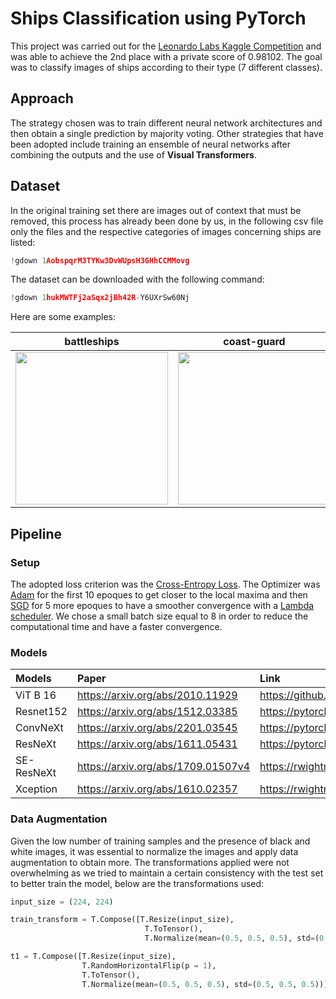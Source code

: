 # Ships Classification using PyTorch

This project was carried out for the [Leonardo Labs Kaggle Competition](https://www.kaggle.com/competitions/sapienza-training-camp-2022/overview) and was able to achieve the 2nd place with a private score of 0.98102. The goal was to classify images of ships according to their type (7 different classes). 

## Approach

The strategy chosen was to train different neural network architectures and then obtain a single prediction by majority voting. Other strategies that have been adopted include training an ensemble of neural networks after combining the outputs and the use of **Visual Transformers**. 

## Dataset

In the original training set there are images out of context that must be removed, this process has already been done by us, in the following csv file only the files and the respective categories of images concerning ships are listed:

```python
!gdown 1AobspqrM3TYKw3DvWUpsH3GHhCCMMovg
```

The dataset can be downloaded with the following command:

```python
!gdown 1hukMWTFj2aSqx2jBh42R-Y6UXrSw60Nj
```

Here are some examples:

|battleships|coast-guard|containerships|cruise-ships           |drilling-rigs|motor-yachts|submarines|
|:-------------------------:|:-------------------------:|:-------------------------:|:-------------------------:|:-------------------------:|:-------------------------:|:-------------------------:|
|<img width="244" src="https://user-images.githubusercontent.com/91251307/190616163-c5efa3af-3ba4-46c5-a165-2b8c10992c7f.jpg">|<img width="244" src="https://user-images.githubusercontent.com/91251307/190616552-8b9e4424-8627-47e0-9333-66492a971017.jpg">|<img width="244" src="https://user-images.githubusercontent.com/91251307/190616944-4df17a42-12b2-46f8-bd74-47e5025be104.jpg">|<img width="244" src="https://user-images.githubusercontent.com/91251307/190617257-88529bf0-9e37-4b79-854f-bd2ab0c47cbe.jpg">|<img width="244" src="https://user-images.githubusercontent.com/91251307/190617425-ff803acb-de1b-4634-b0b0-9bd132654f8f.jpg">|<img width="244" src="https://user-images.githubusercontent.com/91251307/190617596-531c9c00-9767-456f-8d49-ef4e8eee4929.jpg">|<img width="244" src="https://user-images.githubusercontent.com/91251307/190617746-4d946024-9aa1-4b36-8e6d-264fddafbff7.jpg">|

## Pipeline

### Setup

The adopted loss criterion was the [Cross-Entropy Loss](https://pytorch.org/docs/stable/generated/torch.nn.CrossEntropyLoss.html).
The Optimizer was [Adam](https://pytorch.org/docs/stable/generated/torch.optim.Adam.html) for the first 10 epoques to get closer to the local maxima and then [SGD](https://pytorch.org/docs/stable/generated/torch.optim.SGD.html#torch.optim.SGD) for 5 more epoques to have a smoother convergence with a [Lambda scheduler](https://pytorch.org/docs/stable/generated/torch.optim.lr_scheduler.LambdaLR.html).
We chose a small batch size equal to 8 in order to reduce the computational time and have a faster convergence.

### Models

| Models       | Paper           | Link  |
| :-------------------------- |:--------------------------|:--------------------------|
| ViT B 16     | <https://arxiv.org/abs/2010.11929> |https://github.com/lukemelas/PyTorch-Pretrained-ViT|
| Resnet152    | <https://arxiv.org/abs/1512.03385>      |https://pytorch.org/vision/0.12/generated/torchvision.models.resnet152.html|
| ConvNeXt | <https://arxiv.org/abs/2201.03545>      |https://pytorch.org/vision/stable/models/convnext.html|
| ResNeXt | <https://arxiv.org/abs/1611.05431>      |https://pytorch.org/hub/pytorch_vision_resnext/|
| SE-ResNeXt | <https://arxiv.org/abs/1709.01507v4>      |https://rwightman.github.io/pytorch-image-models/models/seresnext/|
| Xception | <https://arxiv.org/abs/1610.02357>      |https://rwightman.github.io/pytorch-image-models/models/xception/|

### Data Augmentation

Given the low number of training samples and the presence of black and white images, it was essential to normalize the images and apply data augmentation to obtain more. The transformations applied were not overwhelming as we tried to maintain a certain consistency with the test set to better train the model, below are the transformations used:

```python
input_size = (224, 224)

train_transform = T.Compose([T.Resize(input_size), 
                              T.ToTensor(), 
                              T.Normalize(mean=(0.5, 0.5, 0.5), std=(0.5, 0.5, 0.5))])

t1 = T.Compose([T.Resize(input_size), 
                T.RandomHorizontalFlip(p = 1),
                T.ToTensor(), 
                T.Normalize(mean=(0.5, 0.5, 0.5), std=(0.5, 0.5, 0.5))])
```
